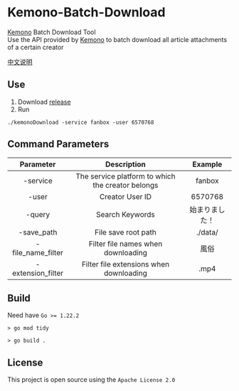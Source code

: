 # Kemono-Batch-Download
[Kemono](https://kemono.su/) Batch Download Tool  
Use the API provided by [Kemono](https://kemono.su/) to batch download all article attachments of a certain creator

[中文说明](/README_zh.md)

## Use
1. Download [release](https://github.com/nijinekoyo/Kemono-Batch-Download/releases)
2. Run
``` shell
./kemonoDownload -service fanbox -user 6570768
```

## Command Parameters
|     Parameter     |                    Description                    |    Example     |
| :---------------: | :-----------------------------------------------: | :------------: |
|     -service      | The service platform to which the creator belongs |     fanbox     |
|       -user       |                  Creator User ID                  |    6570768     |
|      -query       |                  Search Keywords                  | 始まりました！ |
|    -save_path     |                File save root path                |    ./data/     |
| -file_name_filter |        Filter file names when downloading         |      風俗      |
| -extension_filter |      Filter file extensions when downloading      |      .mp4      |

## Build
Need have `Go >= 1.22.2`
``` shell
> go mod tidy

> go build .
```

## License
This project is open source using the `Apache License 2.0`